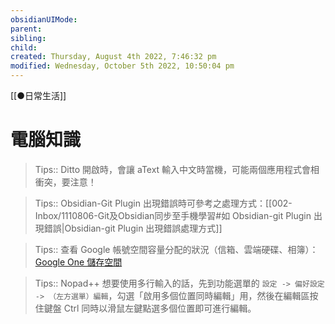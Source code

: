 ```yaml
---
obsidianUIMode: 
parent: 
sibling: 
child: 
created: Thursday, August 4th 2022, 7:46:32 pm
modified: Wednesday, October 5th 2022, 10:50:04 pm
---
```

[[●日常生活]]
# 電腦知識

> Tips:: Ditto 開啟時，會讓 aText 輸入中文時當機，可能兩個應用程式會相衝突，要注意！

> Tips:: Obsidian-Git Plugin 出現錯誤時可參考之處理方式：[[002-Inbox/1110806-Git及Obsidian同步至手機學習#如 Obsidian-git Plugin 出現錯誤|Obsidian-git Plugin 出現錯誤處理方式]]

> Tips:: 查看 Google 帳號空間容量分配的狀況（信箱、雲端硬碟、相簿）：[Google One 儲存空間](https://one.google.com/storage)

> Tips:: Nopad++ 想要使用多行輸入的話，先到功能選單的 `設定 -> 偏好設定 -> （左方選單）編輯`，勾選「啟用多個位置同時編輯」用，然後在編輯區按住鍵盤 Ctrl 同時以滑鼠左鍵點選多個位置即可進行編輯。